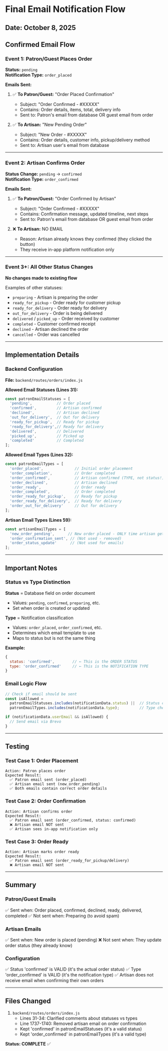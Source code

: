 # Final Email Notification Flow

## Date: October 8, 2025

## Confirmed Email Flow

### Event 1: Patron/Guest Places Order

**Status:** `pending`  
**Notification Type:** `order_placed`

**Emails Sent:**
1. ✅ **To Patron/Guest:** "Order Placed Confirmation"
   - Subject: "Order Confirmed - #XXXXX"
   - Contains: Order details, items, total, delivery info
   - Sent to: Patron's email from database OR guest email from order

2. ✅ **To Artisan:** "New Pending Order"
   - Subject: "New Order - #XXXXX"
   - Contains: Order details, customer info, pickup/delivery method
   - Sent to: Artisan user's email from database

---

### Event 2: Artisan Confirms Order

**Status Change:** `pending` → `confirmed`  
**Notification Type:** `order_confirmed`

**Emails Sent:**
1. ✅ **To Patron/Guest:** "Order Confirmed by Artisan"
   - Subject: "Order Confirmed - #XXXXX"
   - Contains: Confirmation message, updated timeline, next steps
   - Sent to: Patron's email from database OR guest email from order

2. ❌ **To Artisan:** NO EMAIL
   - Reason: Artisan already knows they confirmed (they clicked the button)
   - They receive in-app platform notification only

---

### Event 3+: All Other Status Changes

**No changes made to existing flow**

Examples of other statuses:
- `preparing` - Artisan is preparing the order
- `ready_for_pickup` - Order ready for customer pickup
- `ready_for_delivery` - Order ready for delivery
- `out_for_delivery` - Order is being delivered
- `delivered` / `picked_up` - Order received by customer
- `completed` - Customer confirmed receipt
- `declined` - Artisan declined the order
- `cancelled` - Order was cancelled

---

## Implementation Details

### Backend Configuration

**File:** `backend/routes/orders/index.js`

**Allowed Email Statuses (Lines 31):**
```javascript
const patronEmailStatuses = [
  'pending',           // Order placed
  'confirmed',         // Artisan confirmed
  'declined',          // Artisan declined
  'out_for_delivery',  // Out for delivery
  'ready_for_pickup',  // Ready for pickup
  'ready_for_delivery',// Ready for delivery
  'delivered',         // Delivered
  'picked_up',         // Picked up
  'completed'          // Completed
];
```

**Allowed Email Types (Lines 32):**
```javascript
const patronEmailTypes = [
  'order_placed',              // Initial order placement
  'order_completion',          // Order completed
  'order_confirmed',           // Artisan confirmed (TYPE, not status!)
  'order_declined',            // Artisan declined
  'order_ready',               // Order ready
  'order_completed',           // Order completed
  'order_ready_for_pickup',    // Ready for pickup
  'order_ready_for_delivery',  // Ready for delivery
  'order_out_for_delivery'     // Out for delivery
];
```

**Artisan Email Types (Lines 59):**
```javascript
const artisanEmailTypes = [
  'new_order_pending',      // New order placed - ONLY time artisan gets email
  'order_confirmation_sent', // (Not used - removed)
  'order_status_update'      // (Not used for emails)
];
```

---

## Important Notes

### Status vs Type Distinction

**Status** = Database field on order document
- Values: `pending`, `confirmed`, `preparing`, etc.
- Set when order is created or updated

**Type** = Notification classification
- Values: `order_placed`, `order_confirmed`, etc.
- Determines which email template to use
- Maps to status but is not the same thing

**Example:**
```javascript
{
  status: 'confirmed',        // ← This is the ORDER STATUS
  type: 'order_confirmed'     // ← This is the NOTIFICATION TYPE
}
```

### Email Logic Flow

```javascript
// Check if email should be sent
const isAllowed = 
  patronEmailStatuses.includes(notificationData.status) ||  // Status check
  patronEmailTypes.includes(notificationData.type);         // Type check

if (notificationData.userEmail && isAllowed) {
  // Send email via Brevo
}
```

---

## Testing

### Test Case 1: Order Placement
```
Action: Patron places order
Expected Result:
  ✅ Patron email sent (order_placed)
  ✅ Artisan email sent (new_order_pending)
  ✅ Both emails contain correct order details
```

### Test Case 2: Order Confirmation
```
Action: Artisan confirms order
Expected Result:
  ✅ Patron email sent (order_confirmed, status: confirmed)
  ❌ Artisan email NOT sent
  ✅ Artisan sees in-app notification only
```

### Test Case 3: Order Ready
```
Action: Artisan marks order ready
Expected Result:
  ✅ Patron email sent (order_ready_for_pickup/delivery)
  ❌ Artisan email NOT sent
```

---

## Summary

### Patron/Guest Emails
✅ Sent when: Order placed, confirmed, declined, ready, delivered, completed
✅ Not sent when: Preparing (to avoid spam)

### Artisan Emails
✅ Sent when: New order is placed (pending)
❌ Not sent when: They update order status (they already know)

### Configuration
✅ Status 'confirmed' is VALID (it's the actual order status)
✅ Type 'order_confirmed' is VALID (it's the notification type)
✅ Artisan does not receive email when confirming their own orders

---

## Files Changed

1. `backend/routes/orders/index.js`
   - Lines 31-34: Clarified comments about statuses vs types
   - Line 1737-1740: Removed artisan email on order confirmation
   - Kept 'confirmed' in patronEmailStatuses (it's a valid status)
   - Kept 'order_confirmed' in patronEmailTypes (it's a valid type)

**Status: COMPLETE** ✅

